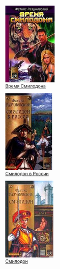 ![](Время%20Смилодона.jpg)  
[Время Смилодона](Время%20Смилодона)

![](Смилодон%20в%20России.jpg)  
[Смилодон в России](Смилодон%20в%20России)

![](Смилодон.jpg)  
[Смилодон](Смилодон)
